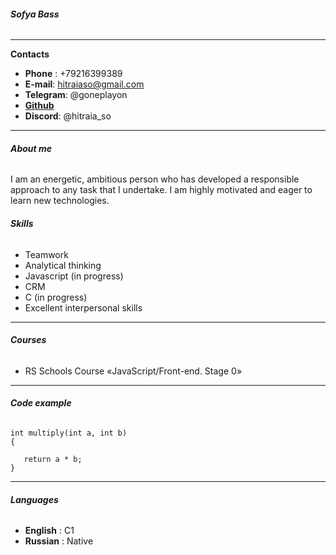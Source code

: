 ###### **Sofya Bass**
***
 **Contacts**
* **Phone** : +79216399389
* **E-mail**: hitraiaso@gmail.com
* **Telegram**: @goneplayon
* **[Github](https://github.com/hitraiaso)**
* **Discord**: @hitraia_so
* ***
###### **About me**
I am an energetic, ambitious person who has developed a responsible approach to any task that I undertake. I am highly motivated and eager to learn new technologies.
###### **Skills**
* Teamwork
* Analytical thinking
* Javascript (in progress)
* CRM
* C (in progress)
* Excellent interpersonal skills
* ****
###### **Courses**
* RS Schools Course «JavaScript/Front-end. Stage 0»
****
###### **Code example**
```
int multiply(int a, int b)
{

   return a * b;
}
```
***
###### **Languages**
* **English** : C1
* **Russian** : Native
